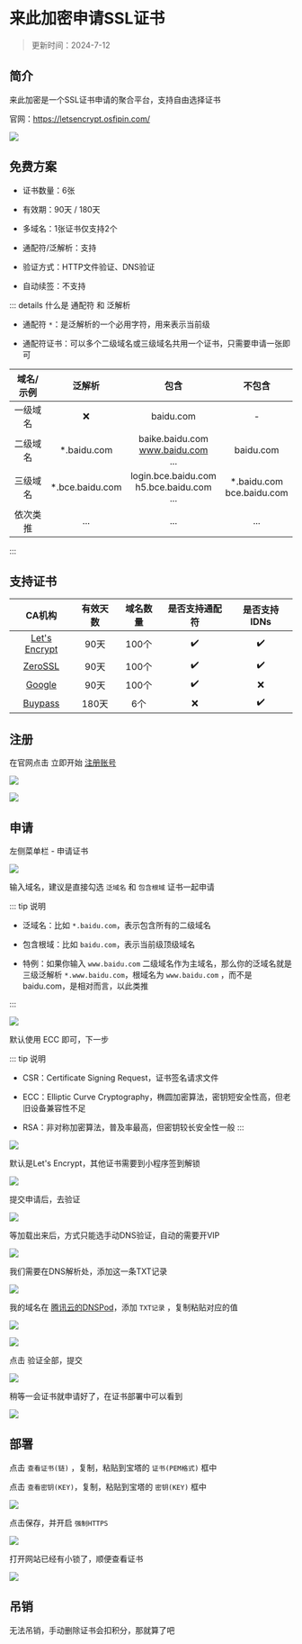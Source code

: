 # 来此加密申请SSL证书

> 更新时间：2024-7-12

## 简介

来此加密是一个SSL证书申请的聚合平台，支持自由选择证书

官网：https://letsencrypt.osfipin.com/

![](/ssl/laici/laici-01.png)




## 免费方案

* 证书数量：6张

* 有效期：90天 / 180天

* 多域名：1张证书仅支持2个

* 通配符/泛解析：支持

* 验证方式：HTTP文件验证、DNS验证

* 自动续签：不支持


::: details 什么是 通配符 和 泛解析

* 通配符 `*`：是泛解析的一个必用字符，用来表示当前级

* 通配符证书：可以多个二级域名或三级域名共用一个证书，只需要申请一张即可

| 域名/示例 | 泛解析 | 包含 | 不包含 |
|:-:|:-:|:-:|:-:|
| 一级域名 | ❌ | baidu.com | - |
| 二级域名 | *.baidu.com | baike.baidu.com<br>www.baidu.com<br>... | baidu.com |
| 三级域名 | *.bce.baidu.com | login.bce.baidu.com<br>h5.bce.baidu.com<br>... | *.baidu.com<br>bce.baidu.com |
| 依次类推 | ... | ... | ... |
:::


## 支持证书

| CA机构 | 有效天数 | 域名数量 | 是否支持通配符 | 是否支持IDNs |
|:-:|:-:|:-:|:-:|:-:|
| [Let's Encrypt](https://letsencrypt.org/zh-cn/) | 90天 | 100个 | ✔️ | ✔️ |
| [ZeroSSL](https://zerossl.com/) | 90天 | 100个 | ✔️ | ✔️ |
| [Google](ttps://pki.goog/) | 90天 | 100个 | ✔️ | ❌ |
| [Buypass](https://www.buypass.com/) | 180天 | 6个 | ❌ | ✔️ |


## 注册

在官网点击 立即开始 [注册账号](https://letsencrypt.osfipin.com/user-0408/user/register)

![](/ssl/laici/laici-02.png)

![](/ssl/laici/laici-03.png)


## 申请

左侧菜单栏 - 申请证书

![](/ssl/laici/laici-04.png)

输入域名，建议是直接勾选 `泛域名` 和 `包含根域` 证书一起申请

::: tip 说明

* 泛域名：比如 `*.baidu.com`，表示包含所有的二级域名

* 包含根域：比如 `baidu.com`，表示当前级顶级域名

* 特例：如果你输入 `www.baidu.com` 二级域名作为主域名，那么你的泛域名就是三级泛解析 `*.www.baidu.com`，根域名为 `www.baidu.com` ，而不是 baidu.com，是相对而言，以此类推

:::


![](/ssl/laici/laici-05.png)

默认使用 ECC 即可，下一步

::: tip 说明
* CSR：Certificate Signing Request，证书签名请求文件

* ECC：Elliptic Curve Cryptography，椭圆加密算法，密钥短安全性高，但老旧设备兼容性不足

* RSA：非对称加密算法，普及率最高，但密钥较长安全性一般
:::

![](/ssl/laici/laici-06.png)

默认是Let's Encrypt，其他证书需要到小程序签到解锁

![](/ssl/laici/laici-07.png)

提交申请后，去验证

![](/ssl/laici/laici-08.png)

等加载出来后，方式只能选手动DNS验证，自动的需要开VIP

![](/ssl/laici/laici-09.png)

我们需要在DNS解析处，添加这一条TXT记录

![](/ssl/laici/laici-10.png)

我的域名在 [腾讯云的DNSPod](https://www.dnspod.cn/)，添加 `TXT记录` ，复制粘贴对应的值

![](/ssl/laici/laici-11.png)

![](/ssl/laici/laici-12.png)

点击 验证全部，提交

![](/ssl/laici/laici-13.png)

稍等一会证书就申请好了，在证书部署中可以看到

![](/ssl/laici/laici-14.png)

## 部署

点击 `查看证书(链)` ，复制，粘贴到宝塔的 `证书(PEM格式)` 框中

点击 `查看密钥(KEY)`，复制，粘贴到宝塔的 `密钥(KEY)` 框中

![](/ssl/laici/laici-15.png)

点击保存，并开启 `强制HTTPS`

![](/ssl/laici/laici-16.png)


打开网站已经有小锁了，顺便查看证书

![](/ssl/laici/laici-17.png)


## 吊销

无法吊销，手动删除证书会扣积分，那就算了吧